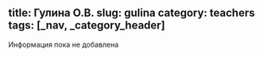title: Гулина О.В.
slug: gulina
category: teachers
tags: [_nav, _category_header]
---

Информация пока не добавлена
